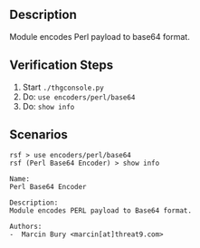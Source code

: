 ## Description

Module encodes Perl payload to base64 format. 

## Verification Steps

  1. Start `./thgconsole.py`
  2. Do: `use encoders/perl/base64`
  3. Do: `show info`

## Scenarios

```
rsf > use encoders/perl/base64
rsf (Perl Base64 Encoder) > show info

Name:
Perl Base64 Encoder

Description:
Module encodes PERL payload to Base64 format.

Authors:
-  Marcin Bury <marcin[at]threat9.com>
```
